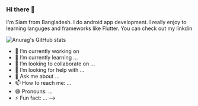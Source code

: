 ### Hi there 👋

I'm Siam from Bangladesh. I do android app development. I really enjoy to learning languges and frameworks like Flutter. You can check out my linkdin

![Anurag's GitHub stats](https://github-readme-stats.vercel.app/api?username=shsiam&theme=dark&show_icons=true)


- 🔭 I’m currently working on 
- 🌱 I’m currently learning ...
- 👯 I’m looking to collaborate on ...
- 🤔 I’m looking for help with ...
- 💬 Ask me about ...
- 📫 How to reach me: ...
- 😄 Pronouns: ...
- ⚡ Fun fact: ...
-->

